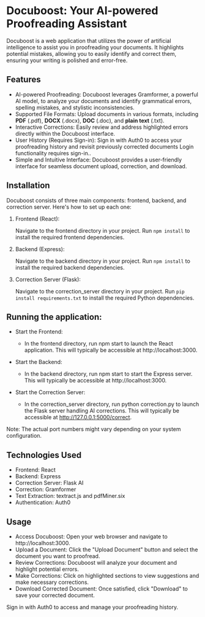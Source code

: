 # Docuboost: Your AI-powered Proofreading Assistant

Docuboost is a web application that utilizes the power of artificial
intelligence to assist you in proofreading your documents. It highlights
potential mistakes, allowing you to easily identify and correct them, ensuring
your writing is polished and error-free.

## Features

- AI-powered Proofreading: Docuboost leverages Gramformer, a powerful AI model,
  to analyze your documents and identify grammatical errors, spelling mistakes,
  and stylistic inconsistencies.
- Supported File Formats: Upload documents in various formats, including **PDF**
  (.pdf), **DOCX** (.docx), **DOC** (.doc), and **plain text** (.txt).
- Interactive Corrections: Easily review and address highlighted errors directly
  within the Docuboost interface.
- User History (Requires Sign-in): Sign in with Auth0 to access your
  proofreading history and revisit previously corrected documents Login
  functionality requires sign-in..
- Simple and Intuitive Interface: Docuboost provides a user-friendly interface
  for seamless document upload, correction, and download.

## Installation

Docuboost consists of three main components: frontend, backend, and correction
server. Here's how to set up each one:

1. Frontend (React):

   Navigate to the frontend directory in your project. Run `npm install` to
   install the required frontend dependencies.

2. Backend (Express):

   Navigate to the backend directory in your project. Run `npm install` to
   install the required backend dependencies.

3. Correction Server (Flask):

   Navigate to the correction_server directory in your project. Run
   `pip install requirements.txt` to install the required Python dependencies.

## Running the application:

- Start the Frontend:

  - In the frontend directory, run npm start to launch the React application.
    This will typically be accessible at http://localhost:3000.

- Start the Backend:

  - In the backend directory, run npm start to start the Express server. This
    will typically be accessible at http://localhost:3000.

- Start the Correction Server:
  - In the correction_server directory, run python correction.py to launch the
    Flask server handling AI corrections. This will typically be accessible at
    http://127.0.0.1:5000/correct.

Note: The actual port numbers might vary depending on your system configuration.

## Technologies Used

- Frontend: React
- Backend: Express
- Correction Server: Flask AI
- Correction: Gramformer
- Text Extraction: textract.js and pdfMiner.six
- Authentication: Auth0

## Usage

- Access Docuboost: Open your web browser and navigate to http://localhost:3000.
- Upload a Document: Click the "Upload Document" button and select the document
  you want to proofread.
- Review Corrections: Docuboost will analyze your document and highlight
  potential errors.
- Make Corrections: Click on highlighted sections to view suggestions and make
  necessary corrections.
- Download Corrected Document: Once satisfied, click "Download" to save your
  corrected document.

Sign in with Auth0 to access and manage your proofreading history.
